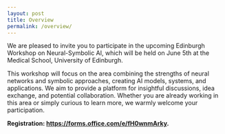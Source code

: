 ```yaml
---
layout: post
title: Overview
permalink: /overview/
---
```


<!-- **Date and time:** May 13, time x:xxam-x:xxpm AoE (see [schedule](https://xx.github.io/schedule/)) <br>
The workshop will be held **virtually** at [https://xx.cc/virtual/xx/workshop/xx](https://xx.cc/virtual/xx/workshop/xx). The full recorded workshop will be open to general public some time later after the xx conference. If you would like to participate, you need to [register the xx ticket](https://xx.cc/Conferences/xx) first. -->


<!--We are currently experiencing a new era of AI where symbolic and neural techniques are being combined—referred to as Neural-Symbolic AI. This rapidly evolving area combines the strengths of neural networks and symbolic approaches, creating AI models, systems, and applications that benefit from both deep learning and symbolic reasoning. 

This workshop provides a venue for researchers, practitioners, and students to present and discuss recent advances, practical applications, and theories in Neural-Symbolic AI. We aim to foster collaboration, spark innovation, and drive progress in developing hybrid AI methodologies capable of solving complex, real-world problems.-->

We are pleased to invite you to participate in the upcoming Edinburgh Workshop on Neural-Symbolic AI, which will be held on June 5th at the Medical School, University of Edinburgh.

This workshop will focus on the area combining the strengths of neural networks and symbolic approaches, creating AI models, systems, and applications. We aim to provide a platform for insightful discussions, idea exchange, and potential collaboration. Whether you are already working in this area or simply curious to learn more, we warmly welcome your participation.

**Registration: https://forms.office.com/e/fH0wnmArky.**

<!-- ### Scope and Topics
The workshop invites submissions on all topics in AI driven online advertising, with emphasis on areas in the following unexhausted list. 

- Market Design
    - Economics theory
    - Algorithmic game theory
    - Mechanism design
    - Auction
    - Matching market
    - Automated bidding strategies and bid optimization
    - Advertising exchanges and advertisement allocation platforms
    - Competition, cooperation, and stability in advertisement markets
    - Incentive alignment in online advertising ecosystems
    - Fraud and trust in advertising networks
- Generative AI
    - AI-generated content for advertisements
    - Generative models for images, video, audio, text, etc.
    - Image and video editing using generative networks
    - Evaluating quality, diversity, and bias in AI-generated content
    - Controllable generation and personalisation
    - Impact on creativity and media professionals
- Ethics
    - Transparency, explainability, and accountability
    - Privacy preserving in targeted advertising
    - Algorithmic fairness in advertisement delivery and pricing
    - Mitigating harmful content - toxic, violent, hateful
    - Combating misinformation in online advertising
    - Political advertising and ethical regulation
    - Broader societal impacts of AI in online advertising

We very much encourage submissions beyond this list, as long as they align with our objectives. 
-->

<!-- If you have any questions, please contact us via email:<br>
[xx@xx.com](mailto:xx)-->



<!-- ### Sponsorship
*WWW 2024 xx Workshop is generously sponsored by xx.*
<img src="https://github.com/xx/xx.github.io/blob/master/images/xx.png?raw=true" alt="xx sponsorship" width="250" height="85"> -->
